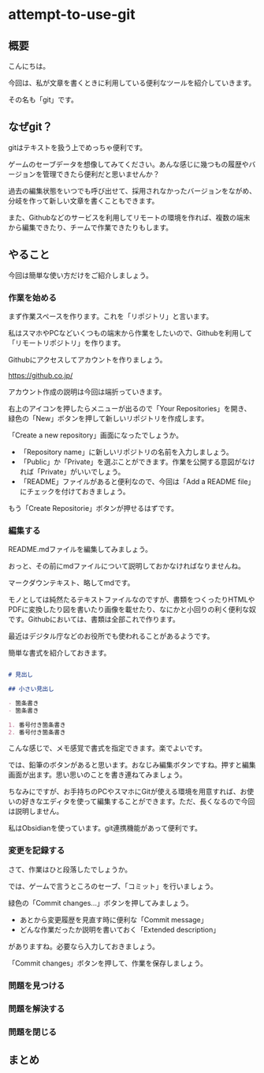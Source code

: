 # attempt-to-use-git

## 概要

こんにちは。

今回は、私が文章を書くときに利用している便利なツールを紹介していきます。

その名も「git」です。

## なぜgit？

gitはテキストを扱う上でめっちゃ便利です。

ゲームのセーブデータを想像してみてください。あんな感じに幾つもの履歴やバージョンを管理できたら便利だと思いませんか？

過去の編集状態をいつでも呼び出せて、採用されなかったバージョンをながめ、分岐を作って新しい文章を書くこともできます。

また、Githubなどのサービスを利用してリモートの環境を作れば、複数の端末から編集できたり、チームで作業できたりもします。

## やること

今回は簡単な使い方だけをご紹介しましょう。

### 作業を始める

まず作業スペースを作ります。これを「リポジトリ」と言います。

私はスマホやPCなどいくつもの端末から作業をしたいので、Githubを利用して「リモートリポジトリ」を作ります。

Githubにアクセスしてアカウントを作りましょう。

https://github.co.jp/

アカウント作成の説明は今回は端折っていきます。

右上のアイコンを押したらメニューが出るので「Your Repositories」を開き、緑色の「New」ボタンを押して新しいリポジトリを作成します。

「Create a new repository」画面になったでしょうか。

- 「Repository name」に新しいリポジトリの名前を入力しましょう。
- 「Public」か「Private」を選ぶことができます。作業を公開する意図がなければ「Private」がいいでしょう。
- 「README」ファイルがあると便利なので、今回は「Add a README file」にチェックを付けておきましょう。

もう「Create Repositorie」ボタンが押せるはずです。

### 編集する

README.mdファイルを編集してみましょう。

おっと、その前にmdファイルについて説明しておかなければなりませんね。

マークダウンテキスト、略してmdです。

モノとしては純然たるテキストファイルなのですが、書類をつくったりHTMLやPDFに変換したり図を書いたり画像を載せたり、なにかと小回りの利く便利な奴です。Githubにおいては、書類は全部これで作ります。

最近はデジタル庁などのお役所でも使われることがあるようです。

簡単な書式を紹介しておきます。

```md

# 見出し

## 小さい見出し

- 箇条書き
- 箇条書き

1. 番号付き箇条書き
2. 番号付き箇条書き

```

こんな感じで、メモ感覚で書式を指定できます。楽でよいです。

では、鉛筆のボタンがあると思います。おなじみ編集ボタンですね。押すと編集画面が出ます。思い思いのことを書き連ねてみましょう。

ちなみにですが、お手持ちのPCやスマホにGitが使える環境を用意すれば、お使いの好きなエディタを使って編集することができます。ただ、長くなるので今回は説明しません。

私はObsidianを使っています。git連携機能があって便利です。


### 変更を記録する

さて、作業はひと段落したでしょうか。

では、ゲームで言うところのセーブ、「コミット」を行いましょう。

緑色の「Commit changes...」ボタンを押してみましょう。

- あとから変更履歴を見直す時に便利な「Commit message」
- どんな作業だったか説明を書いておく「Extended description」

がありますね。必要なら入力しておきましょう。

「Commit changes」ボタンを押して、作業を保存しましょう。

### 問題を見つける

### 問題を解決する

### 問題を閉じる

## まとめ
